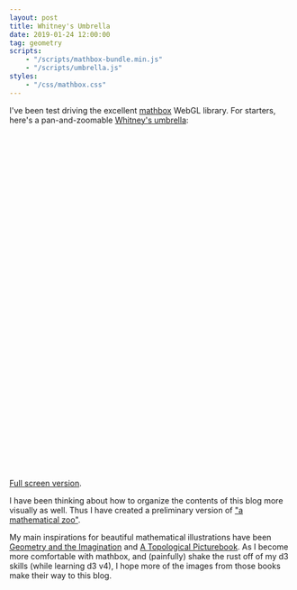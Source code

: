 ```yaml
---
layout: post
title: Whitney's Umbrella
date: 2019-01-24 12:00:00
tag: geometry
scripts:
    - "/scripts/mathbox-bundle.min.js"
    - "/scripts/umbrella.js"
styles:
    - "/css/mathbox.css"
---
```


I've been test driving the excellent [mathbox](https://github.com/unconed/mathbox/) WebGL library. For starters, here's a pan-and-zoomable [Whitney's umbrella](https://en.wikipedia.org/wiki/Whitney_umbrella):

<div id="umbrella" style="width:600px;height:600px;margin-right:auto"></div>

[Full screen version](/html/fullscreen/umbrella). 

I have been thinking about how to organize the contents of this blog more visually as well. Thus I have created a preliminary version of ["a mathematical zoo"](/html/gallery).

My main inspirations for beautiful mathematical illustrations have been [Geometry and the Imagination](https://www.maa.org/press/maa-reviews/geometry-and-the-imagination) and [A Topological Picturebook](https://www.springer.com/us/book/9780387345420). As I become more comfortable with mathbox, and (painfully) shake the rust off of my d3 skills (while learning d3 v4), I hope more of the images from those books make their way to this blog.
